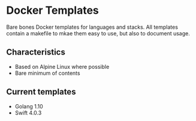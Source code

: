 # Docker Templates

Bare bones Docker templates for languages and stacks. All templates contain a makefile to mkae them easy to use, but also to document usage.

## Characteristics

- Based on Alpine Linux where possible
- Bare minimum of contents

## Current templates

- Golang 1.10
- Swift 4.0.3
